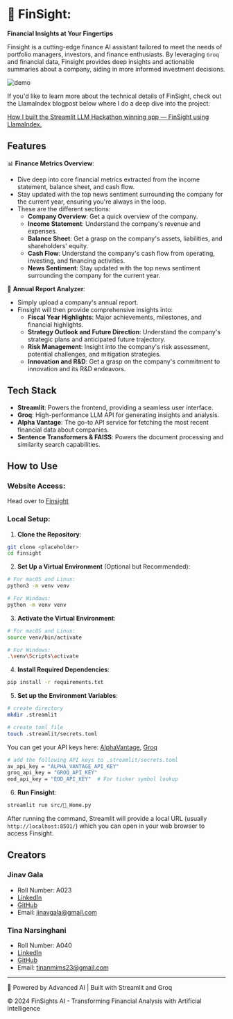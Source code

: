 # 💸 FinSight: 
**Financial Insights at Your Fingertips**

Finsight is a cutting-edge finance AI assistant tailored to meet the needs of portfolio managers, investors, and finance enthusiasts. By leveraging `Groq` and financial data, Finsight provides deep insights and actionable summaries about a company, aiding in more informed investment decisions.

![demo](docs/demo.gif)

If you'd like to learn more about the technical details of FinSight, check out the LlamaIndex blogpost below where I do a deep dive into the project:
           
[How I built the Streamlit LLM Hackathon winning app — FinSight using LlamaIndex.](https://blog.llamaindex.ai/how-i-built-the-streamlit-llm-hackathon-winning-app-finsight-using-llamaindex-9dcf6c46d7a0)

## Features
📊 **Finance Metrics Overview**:
- Dive deep into core financial metrics extracted from the income statement, balance sheet, and cash flow.
- Stay updated with the top news sentiment surrounding the company for the current year, ensuring you're always in the loop.
- These are the different sections:
  - **Company Overview**: Get a quick overview of the company.
  - **Income Statement**: Understand the company's revenue and expenses.
  - **Balance Sheet**: Get a grasp on the company's assets, liabilities, and shareholders' equity.
  - **Cash Flow**: Understand the company's cash flow from operating, investing, and financing activities.
  - **News Sentiment**: Stay updated with the top news sentiment surrounding the company for the current year.

📄 **Annual Report Analyzer**:
- Simply upload a company's annual report.
- Finsight will then provide comprehensive insights into:
  - **Fiscal Year Highlights**: Major achievements, milestones, and financial highlights.
  - **Strategy Outlook and Future Direction**: Understand the company's strategic plans and anticipated future trajectory.
  - **Risk Management**: Insight into the company's risk assessment, potential challenges, and mitigation strategies.
  - **Innovation and R&D**: Get a grasp on the company's commitment to innovation and its R&D endeavors.

## Tech Stack 
- **Streamlit**: Powers the frontend, providing a seamless user interface.
- **Groq**: High-performance LLM API for generating insights and analysis.
- **Alpha Vantage**: The go-to API service for fetching the most recent financial data about companies.
- **Sentence Transformers & FAISS**: Powers the document processing and similarity search capabilities.

## How to Use
### Website Access: 
Head over to [Finsight](https://finsight-report.streamlit.app/)

### **Local Setup**:

1. **Clone the Repository**:
```bash
git clone <placeholder>
cd finsight
```

2. **Set Up a Virtual Environment** (Optional but Recommended):
```bash
# For macOS and Linux:
python3 -m venv venv

# For Windows:
python -m venv venv
```

3. **Activate the Virtual Environment**:
```bash
# For macOS and Linux:
source venv/bin/activate

# For Windows:
.\venv\Scripts\activate
```

4. **Install Required Dependencies**:
```bash
pip install -r requirements.txt
```

5. **Set up the Environment Variables**:
```bash
# create directory
mkdir .streamlit

# create toml file
touch .streamlit/secrets.toml
```

You can get your API keys here: [AlphaVantage](https://www.alphavantage.co/support/#api-key), [Groq](https://console.groq.com/)

```bash
# add the following API keys to .streamlit/secrets.toml
av_api_key = "ALPHA_VANTAGE_API_KEY"
groq_api_key = "GROQ_API_KEY"
eod_api_key = "EOD_API_KEY"  # For ticker symbol lookup
```

6. **Run Finsight**:
```bash
streamlit run src/🏡_Home.py
```

After running the command, Streamlit will provide a local URL (usually `http://localhost:8501/`) which you can open in your web browser to access Finsight.

## Creators

### Jinav Gala
- Roll Number: A023
- [LinkedIn](https://www.linkedin.com/in/jinav-gala)
- [GitHub](https://github.com/jinav22)
- Email: jinavgala@gmail.com

### Tina Narsinghani
- Roll Number: A040
- [LinkedIn](https://www.linkedin.com/in/tina-narsinghani/)
- [GitHub](https://github.com/TinaHN)
- Email: tinanmims23@gmail.com

---
🤖 Powered by Advanced AI | Built with Streamlit and Groq

© 2024 FinSights AI - Transforming Financial Analysis with Artificial Intelligence
